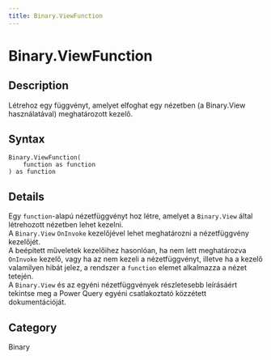 ```yaml
---
title: Binary.ViewFunction
---
```


# Binary.ViewFunction


## Description

Létrehoz egy függvényt, amelyet elfoghat egy nézetben (a Binary.View használatával) meghatározott kezelő.


## Syntax

```powerquery
Binary.ViewFunction(
    function as function
) as function
```


## Details

Egy <code>function</code>-alapú nézetfüggvényt hoz létre, amelyet a <code>Binary.View</code> által létrehozott nézetben lehet kezelni.<br />A <code>Binary.View</code> <code>OnInvoke</code> kezelőjével lehet meghatározni a nézetfüggvény kezelőjét.<br />A beépített műveletek kezelőihez hasonlóan, ha nem lett meghatározva <code>OnInvoke</code> kezelő, vagy ha az nem kezeli a nézetfüggvényt, illetve ha a kezelő valamilyen hibát jelez, a rendszer a <code>function</code> elemet alkalmazza a nézet tetején.<br />A <code>Binary.View</code> és az egyéni nézetfüggvények részletesebb leírásáért tekintse meg a Power Query egyéni csatlakoztató közzétett dokumentációját.<br />



## Category
Binary
